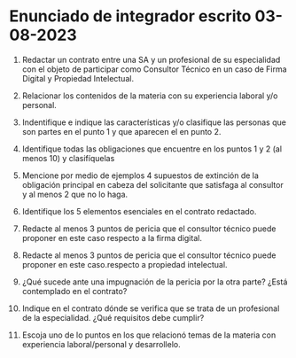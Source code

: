 # Enunciado de integrador escrito 03-08-2023

1. Redactar un contrato entre una SA y un profesional de su especialidad con el objeto de participar como Consultor Técnico en un caso de Firma Digital y Propiedad Intelectual.

2. Relacionar los contenidos de la materia con su experiencia laboral y/o personal.

3. Indentifique e indique las características y/o clasifique las personas que son partes en el punto 1 y que aparecen el en punto 2.

4. Identifique todas las obligaciones que encuentre en los puntos 1 y 2 (al menos 10) y clasifíquelas

5. Mencione por medio de ejemplos 4 supuestos de extinción de la obligación principal en cabeza del solicitante que satisfaga al consultor y al menos 2 que no lo haga.

6. Identifique los 5 elementos esenciales en el contrato redactado.

7. Redacte al menos 3 puntos de pericia que el consultor técnico puede proponer en este caso respecto a la firma digital.

8. Redacte al menos 3 puntos de pericia que el consultor técnico puede proponer en este caso.respecto a propiedad intelectual.

9. ¿Qué sucede ante una impugnación de la pericia por la otra parte? ¿Está contemplado en el contrato?

10. Indique en el contrato dónde se verifica que se trata de un profesional de la especialidad. ¿Qué requisitos debe cumplir?

11. Escoja uno de lo puntos en los que relacionó temas de la materia con experiencia laboral/personal y desarrollelo.
